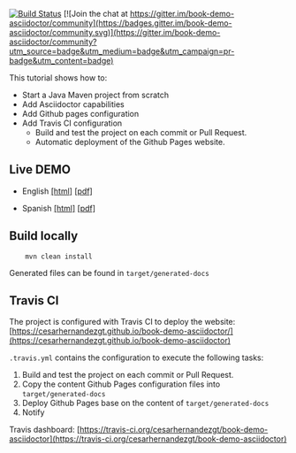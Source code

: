 [![Build Status](https://api.travis-ci.org/cesarhernandezgt/book-demo-asciidoctor.png)](https://travis-ci.org/cesarhernandezgt/book-demo-asciidoctor)
[![Join the chat at https://gitter.im/book-demo-asciidoctor/community](https://badges.gitter.im/book-demo-asciidoctor/community.svg)](https://gitter.im/book-demo-asciidoctor/community?utm_source=badge&utm_medium=badge&utm_campaign=pr-badge&utm_content=badge)

This tutorial shows how to:
 * Start a Java Maven project from scratch 
 * Add Asciidoctor capabilities
 * Add Github pages configuration
 * Add Travis CI configuration 
     * Build and test the project on each commit or Pull Request.
     * Automatic deployment of the Github Pages website. 


## Live DEMO

* English 
[[html]](https://cesarhernandezgt.github.io/book-demo-asciidoctor/tutorial_en.html)
[[pdf]](https://cesarhernandezgt.github.io/book-demo-asciidoctor/tutorial_en.pdf)

* Spanish 
[[html]](https://cesarhernandezgt.github.io/book-demo-asciidoctor/tutorial_es.html)
[[pdf]](https://cesarhernandezgt.github.io/book-demo-asciidoctor/tutorial_es.pdf)

## Build locally

        mvn clean install
        
Generated files can be found in `target/generated-docs`

## Travis CI
The project is configured with Travis CI to deploy the website: 
[https://cesarhernandezgt.github.io/book-demo-asciidoctor/](https://cesarhernandezgt.github.io/book-demo-asciidoctor)



`.travis.yml` contains the configuration to execute the following tasks: 
 
1. Build and test the project on each commit or Pull Request.
2. Copy the content Github Pages configuration files into `target/generated-docs`
3. Deploy Github Pages base on the content of `target/generated-docs`
4. Notify
   
Travis dashboard: [https://travis-ci.org/cesarhernandezgt/book-demo-asciidoctor](https://travis-ci.org/cesarhernandezgt/book-demo-asciidoctor)